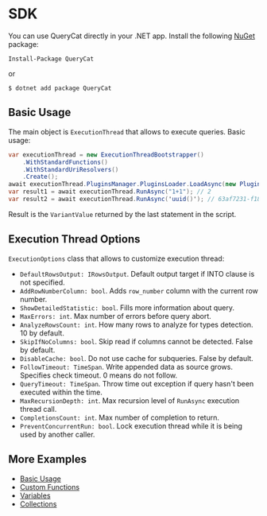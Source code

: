 # SDK

You can use QueryCat directly in your .NET app. Install the following [NuGet](https://www.nuget.org/packages/QueryCat) package:

```
Install-Package QueryCat
```

or

```
$ dotnet add package QueryCat
```

## Basic Usage

The main object is `ExecutionThread` that allows to execute queries. Basic usage:

```csharp
var executionThread = new ExecutionThreadBootstrapper()
    .WithStandardFunctions()
    .WithStandardUriResolvers()
    .Create();
await executionThread.PluginsManager.PluginsLoader.LoadAsync(new PluginsLoadingOptions());
var result1 = await executionThread.RunAsync("1+1"); // 2
var result2 = await executionThread.RunAsync('uuid()'); // 63af7231-f182-4d29-816c-b83b9dc9cff5
```

Result is the `VariantValue` returned by the last statement in the script.

## Execution Thread Options

`ExecutionOptions` class that allows to customize execution thread:

- `DefaultRowsOutput: IRowsOutput`. Default output target if INTO clause is not specified.
- `AddRowNumberColumn: bool`. Adds `row_number` column with the current row number.
- `ShowDetailedStatistic: bool`. Fills more information about query.
- `MaxErrors: int`. Max number of errors before query abort.
- `AnalyzeRowsCount: int`. How many rows to analyze for types detection. 10 by default.
- `SkipIfNoColumns: bool`. Skip read if columns cannot be detected. False by default.
- `DisableCache: bool`. Do not use cache for subqueries. False by default.
- `FollowTimeout: TimeSpan`. Write appended data as source grows. Specifies check timeout. 0 means do not follow.
- `QueryTimeout: TimeSpan`. Throw time out exception if query hasn't been executed within the time.
- `MaxRecursionDepth: int`. Max recursion level of `RunAsync` execution thread call.
- `CompletionsCount: int`. Max number of completion to return.
- `PreventConcurrentRun: bool`. Lock execution thread while it is being used by another caller.

## More Examples

- [Basic Usage](https://github.com/krasninja/querycat/blob/develop/src/QueryCat.Samples/Collection/BasicUsage.cs)
- [Custom Functions](https://github.com/krasninja/querycat/blob/develop/src/QueryCat.Samples/Collection/CustomFunctionUsage.cs)
- [Variables](https://github.com/krasninja/querycat/blob/develop/src/QueryCat.Samples/Collection/VariablesUsage.cs)
- [Collections](https://github.com/krasninja/querycat/blob/develop/src/QueryCat.Samples/Collection/CollectionsUsage.cs)
